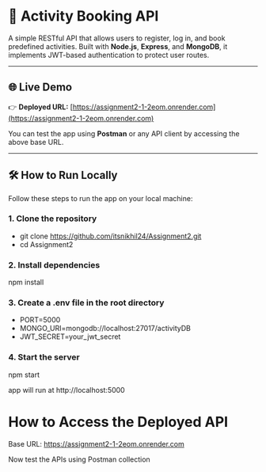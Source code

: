 # 📘 Activity Booking API

A simple RESTful API that allows users to register, log in, and book predefined activities. Built with **Node.js**, **Express**, and **MongoDB**, it implements JWT-based authentication to protect user routes.

---

## 🌐 Live Demo

👉 **Deployed URL:** [https://assignment2-1-2eom.onrender.com](https://assignment2-1-2eom.onrender.com)

You can test the app using **Postman** or any API client by accessing the above base URL.

---



## 🛠️ How to Run Locally

Follow these steps to run the app on your local machine:

### 1. Clone the repository


 - git clone https://github.com/itsnikhil24/Assignment2.git
 - cd Assignment2


### 2. Install dependencies

npm install


### 3. Create a .env file in the root directory

- PORT=5000
- MONGO_URI=mongodb://localhost:27017/activityDB
- JWT_SECRET=your_jwt_secret


### 4. Start the server

npm start

app will run at http://localhost:5000


#  How to Access the Deployed API

Base URL: https://assignment2-1-2eom.onrender.com


Now test the APIs using Postman collection 